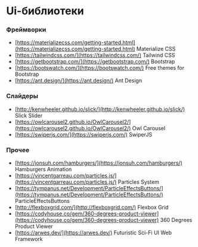 # Ui-библиотеки

### Фреймворки
- [https://materializecss.com/getting-started.html](https://materializecss.com/getting-started.html) Materialize CSS
- [https://tailwindcss.com/](https://tailwindcss.com/) Tailwind CSS
- [https://getbootstrap.com/](https://getbootstrap.com/) Bootstrap
- [https://bootswatch.com/](https://bootswatch.com/) Free themes for Bootstrap
- [https://ant.design/](https://ant.design/) Ant Design

### Слайдеры
- [http://kenwheeler.github.io/slick/](http://kenwheeler.github.io/slick/) Slick Slider
- [https://owlcarousel2.github.io/OwlCarousel2/](https://owlcarousel2.github.io/OwlCarousel2/) Owl Carousel
- [https://swiperjs.com/](https://swiperjs.com/) SwiperJS

### Прочее
- [https://jonsuh.com/hamburgers/](https://jonsuh.com/hamburgers/) Hamburgers Animation
- [https://vincentgarreau.com/particles.js/](https://vincentgarreau.com/particles.js/) Particles System
- [https://tympanus.net/Development/ParticleEffectsButtons/](https://tympanus.net/Development/ParticleEffectsButtons/) ParticleEffectsButtons
- [http://flexboxgrid.com/](http://flexboxgrid.com/) Flexbox Grid
- [https://codyhouse.co/gem/360-degrees-product-viewer](https://codyhouse.co/gem/360-degrees-product-viewer) 360 Degrees Product Viewer
- [https://arwes.dev/](https://arwes.dev/) Futuristic Sci-Fi UI Web Framework
